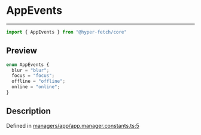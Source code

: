 

# AppEvents

<div class="api-docs__separator" data-reactroot="">

---

</div><div class="api-docs__import" data-reactroot="">

```ts
import { AppEvents } from "@hyper-fetch/core"
```

</div><div class="api-docs__section">

## Preview

</div><div class="api-docs__preview enum">

```ts
enum AppEvents {
  blur = "blur"; 
  focus = "focus"; 
  offline = "offline"; 
  online = "online"; 
}
```

</div><div class="api-docs__section">

## Description

</div><div class="api-docs__description"><span class="api-docs__do-not-parse">



</span></div><p class="api-docs__definition">

Defined in [managers/app/app.manager.constants.ts:5](https://github.com/BetterTyped/hyper-fetch/blob/0bdb96c0/packages/core/src/managers/app/app.manager.constants.ts#L5)

</p>